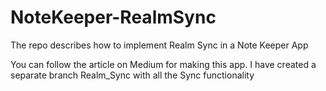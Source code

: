 # NoteKeeper-RealmSync
The repo describes how to implement Realm Sync in a Note Keeper App

You can follow the article on Medium for making this app. I have created a separate branch Realm_Sync with all the Sync functionality
